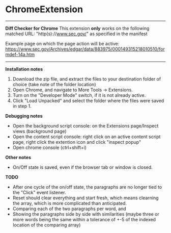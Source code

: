 # ChromeExtension
---
**Diff Checker for Chrome**
This extension **only** works on the following matched URL: "http(s)://www.sec.gov/" as specified in the manifest

Example page on which the page action will be active:
https://www.sec.gov/Archives/edgar/data/883975/000149315218010510/formdef-14a.htm

---
**Installation notes**
1. Download the zip file, and extract the files to your destination folder of choice (take note of the folder location)
2. Open Chrome, and navigate to More Tools -> Extensions.
3. Turn on the "Developer Mode" switch, if it is not already active.
4. Click "Load Unpacked" and select the folder where the files were saved in step 1. 

**Debugging notes**
- Open the background script console: on the Extensions page/Inspect views (background page)
- Open the content script console: right click on an active content script page, right click the extention icon and click "inspect popup"
- Open chrome console (ctrl+shift+i)

**Other notes**
- On/Off state is saved, even if the browser tab or window is closed.

**TODO**
- After one cycle of the on/off state, the paragraphs are no longer tied to the "Click" event listener.
- Reset should clear everything and start fresh, which means clearning the array, which is more complicated than anticipated.
- Comparing each of the two paragraphs per word, and 
- Showing the paragraphs side by side with similarities (maybe three or more words being the same within a tolerance of +-5 of the indexed location of the comparing array)
